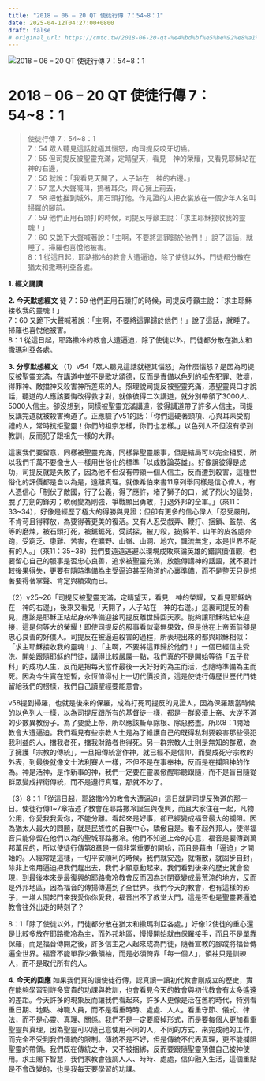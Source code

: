 ```yaml
---
title: "2018 – 06 – 20 QT 使徒行傳 7：54~8：1"
date: 2025-04-12T04:27:00+0800
draft: false
# original_url: https://cmtc.tw/2018-06-20-qt-%e4%bd%bf%e5%be%92%e8%a1%8c%e5%82%b3-7%ef%bc%9a548%ef%bc%9a1
---
```


![2018 – 06 – 20 QT 使徒行傳 7：54\~8：1](/images/qt.jpg   "2018 – 06 – 20 QT 使徒行傳 7：54\~8：1")

# 2018 – 06 – 20 QT 使徒行傳 7：54\~8：1

> 使徒行傳 7：54\~8：1  
> 7：54 眾人聽見這話就極其惱怒，向司提反咬牙切齒。  
> 7：55 但司提反被聖靈充滿，定睛望天，看見　神的榮耀，又看見耶穌站在　神的右邊，  
> 7：56 就說：「我看見天開了，人子站在　神的右邊。」  
> 7：57 眾人大聲喊叫，摀著耳朵，齊心擁上前去，  
> 7：58 把他推到城外，用石頭打他。作見證的人把衣裳放在一個少年人名叫掃羅的腳前。  
> 7：59 他們正用石頭打的時候，司提反呼籲主說：「求主耶穌接收我的靈魂！」  
> 7：60 又跪下大聲喊著說：「主啊，不要將這罪歸於他們！」說了這話，就睡了。掃羅也喜悅他被害。  
> 8：1 從這日起，耶路撒冷的教會大遭逼迫，除了使徒以外，門徒都分散在猶太和撒瑪利亞各處。

**1. 經文誦讀**

**2.  今天默想經文**
徒 7：59 他們正用石頭打的時候，司提反呼籲主說：「求主耶穌接收我的靈魂！」  
7：60 又跪下大聲喊著說：「主啊，不要將這罪歸於他們！」說了這話，就睡了。掃羅也喜悅他被害。  
8：1 從這日起，耶路撒冷的教會大遭逼迫，除了使徒以外，門徒都分散在猶太和撒瑪利亞各處。

**3. 分享默想經文**
（1）v54「眾人聽見這話就極其惱怒」為什麼惱怒？是因為司提反被聖靈充滿，在講道中並不是歌功頌德，反而是責備以色列的祖先犯罪、敗壞，得罪神、敵擋神又殺害神所差來的人。照理說司提反被聖靈充滿，憑聖靈與口才說話，聽道的人應該要悔改得救才對，就像彼得二次講道，就分別帶領了3000人、5000人信主。卻沒想到，同樣被聖靈充滿講道，彼得講道帶了許多人信主，司提反講完道就被殺害殉道了。正應驗了v51的話：「你們這硬著頸項、心與耳未受割禮的人，常時抗拒聖靈！你們的祖宗怎樣，你們也怎樣。」以色列人不但沒有學到教訓，反而犯了跟祖先一樣的大罪。

這裏我們要留意，同樣被聖靈充滿，同樣靠聖靈服事，但是結局可以完全相反，所以我們千萬不要像世人一樣用世俗化的標準「以成敗論英雄」。好像說彼得是成功，司提反就是失敗了，因為他不但沒有帶領一個人信主，反而遭到殺害，這種世俗化的評價都是自以為是，遠離真理。就像希伯來書11章列舉同樣是信心偉人，有人憑信心「制伏了敵國，行了公義，得了應許，堵了獅子的口，滅了烈火的猛勢，脫了刀劍的鋒刃；軟弱變為剛強，爭戰顯出勇敢，打退外邦的全軍。」（來11：33\~34），好像是經歷了極大的得勝與見證；但卻有更多的信心偉人「忍受嚴刑，不肯苟且得釋放，為要得著更美的復活。又有人忍受戲弄、鞭打、捆鎖、監禁、各等的磨煉，被石頭打死，被鋸鋸死，受試探，被刀殺，披綿羊、山羊的皮各處奔跑，受窮乏、患難、苦害，在曠野、山嶺、山洞、地穴，飄流無定，本是世界不配有的人。」（來11：35\~38）我們要遠遠逃避以環境成敗來論英雄的錯誤價值觀，也要留心自己的服事是否忠心良善，追求被聖靈充滿，放膽傳講神的話語，就不要計較後果得失，更要有隨時準備為主受逼迫甚至殉道的心裏準備，而不是整天只是想著要得著掌聲、肯定與績效而已。

（2）v25\~26「司提反被聖靈充滿，定睛望天，看見　神的榮耀，又看見耶穌站在　神的右邊」，後來又看見「天開了，人子站在　神的右邊。」這裏司提反的看見，應該是耶穌正站起身來準備迎接司提反離世歸回天家。能夠讓耶穌站起來迎接，這是何等大的榮耀！即使司提反的服事看似毫無果效，但是他在上帝面前卻是忠心良善的好僕人。司提反在被逼迫殺害的過程，所表現出來的都與耶穌相似：「求主耶穌接收我的靈魂！」、「主啊，不要將這罪歸於他們！」一個已經信主受洗、開始跟隨耶穌的門徒，講得比較嚴厲一點，我們真的不是開始等待「五子登科」的成功人生，反而是把每天當作最後一天好好的為主而活，也隨時準備為主而死。因為今生實在短暫，永恆值得付上一切代價投資，這是使徒行傳歷世歷代門徒留給我們的榜樣，我們自己讀聖經要能意會。

v58提到掃羅，也就是後來的保羅，成為打死司提反的見證人，因為保羅跟當時候的以色列人一樣，以為司提反跟所有的基督徒一樣，都是一群褻瀆上帝、大逆不道的少數異教份子。為了要愛上帝，所以應該斬草除根、除惡務盡。所以8：1開始教會大遭逼迫。我們看見有些宗教人士是為了維護自己的既得私利要殺害那些侵犯我利益的人，擋我者死，擋我財路者也得死。另一群宗教人士則是無知的群眾，為了擁護「宗教的傳統」，一旦把傳統當作神，就已經不是信仰，而變成死守宗教的外表，到最後就像文士法利賽人一樣，不但不是在事奉神，反而是在攔阻神的作為。神是活神，是作新事的神，我們一定要在靈裏儆醒聆聽跟隨，而不是盲目隨從群眾變成捍衛傳統，而不是遵行真理，那就不妙了。

（3）8：1「從這日起，耶路撒冷的教會大遭逼迫」這日就是司提反殉道的那一日。使徒行傳1\~7章描述了教會在耶路撒冷誕生與復興，而且大家住在一起，凡物公用，你愛我我愛你，不能分離。看起來是好事，卻已經變成福音最大的攔阻。因為猶太人最大的問題，就是民族性的自我中心，驕傲自是。看不起外邦人，使得福音只能停留在他們以為的聖城耶路撒冷。他們不知道上帝的心意，福音是要傳到萬邦萬民的，所以使徒行傳第8章是一個非常重要的開始，而且是藉由「逼迫」才開始的。人經常是這樣，一切平安順利的時候，我們就安逸，就懶散，就固步自封，除非上帝用逼迫把我們趕出去，我們才願意動起來。我們看到後來的歷史就會發現，到最後本來是最復興的耶路撒冷教會反而因為封閉竟變成最荒涼的地方，反而是外邦地區，因為福音的傳揚傳遍到了全世界。我們今天的教會，也有這樣的影子，一堆人關起門來我愛你你愛我，福音出不了教堂大門，這是否也是聖靈要逼迫教會往外出走的時刻了？

8：1「除了使徒以外，門徒都分散在猶太和撒瑪利亞各處。」好像12使徒的重心還是比較多放在耶路撒冷為主，而外邦地區，慢慢開始就由保羅接手，而且不是單靠保羅，而是福音傳開之後，許多信主之人起來成為門徒，隨著宣教的腳蹤將福音傳遍全世界。福音不能單靠少數領袖，而是必須倚靠「每一個人」，領袖只是訓練人，而不是取代所有的人。

**4. 今天的回應**
如果我們真的讀使徒行傳，認真讀一讀初代教會剛成立的歷史，實在能夠學習到許多寶貴的功課與教訓，也會看見今天的教會與初代教會有太多遙遠的差距。今天許多的現象反而讓我們看起來，許多人更像是活在舊約時代，特別看重日期、地點、神職人員，而不是看重時時、處處、人人。看重守節、儀式、律法，而不是心靈、真理、關係。我們不是一定要廢掉形式，而是要每個人更加看重聖靈與真理，因為聖靈可以隨己意使用不同的人，不同的方式，來完成祂的工作，而完全不受到我們傳統的限制。傳統不是不好，但是傳統不代表真理，更不能攔阻聖靈的帶領。我們既在傳統之中，又不被捆綁，反而要跟隨聖靈預備自己被神使用。求主賜下智慧，我們家教會強調人人、時時、處處，信仰融入生活，這個重點是不會改變的，也是我每天要學習的功課。
